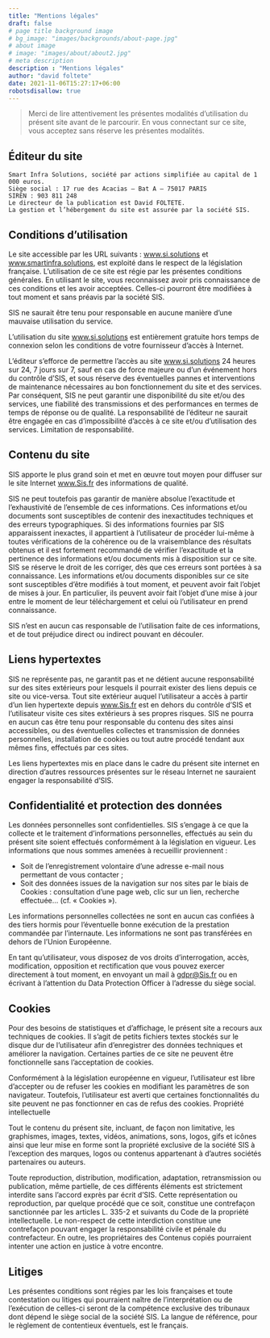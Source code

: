 ```yaml
---
title: "Mentions légales"
draft: false
# page title background image
# bg_image: "images/backgrounds/about-page.jpg"
# about image
# image: "images/about/about2.jpg"
# meta description
description : "Mentions légales"
author: "david foltete"
date: 2021-11-06T15:27:17+06:00
robotsdisallow: true
---
```


> Merci de lire attentivement les présentes modalités d’utilisation du présent site avant de le parcourir. En vous connectant sur ce site, vous acceptez sans réserve les présentes modalités.

## Éditeur du site
```
Smart Infra Solutions, société par actions simplifiée au capital de 1 000 euros.
Siège social : 17 rue des Acacias – Bat A – 75017 PARIS
SIREN : 903 811 248
Le directeur de la publication est David FOLTETE.
La gestion et l’hébergement du site est assurée par la société SIS.
```
## Conditions d’utilisation

Le site accessible par les URL suivants : www.si.solutions et www.smartinfra.solutions, est exploité dans le respect de la législation française. L’utilisation de ce site est régie par les présentes conditions générales. En utilisant le site, vous reconnaissez avoir pris connaissance de ces conditions et les avoir acceptées. Celles-ci pourront être modifiées à tout moment et sans préavis par la société SIS.

SIS ne saurait être tenu pour responsable en aucune manière d’une mauvaise utilisation du service.

L’utilisation du site www.si.solutions est entièrement gratuite hors temps de connexion selon les conditions de votre fournisseur d’accès à Internet.

L’éditeur s’efforce de permettre l’accès au site www.si.solutions 24 heures sur 24, 7 jours sur 7, sauf en cas de force majeure ou d’un événement hors du contrôle d’SIS, et sous réserve des éventuelles pannes et interventions de maintenance nécessaires au bon fonctionnement du site et des services. Par conséquent, SIS ne peut garantir une disponibilité du site et/ou des services, une fiabilité des transmissions et des performances en termes de temps de réponse ou de qualité. La responsabilité de l’éditeur ne saurait être engagée en cas d’impossibilité d’accès à ce site et/ou d’utilisation des services.
Limitation de responsabilité.

## Contenu du site

SIS apporte le plus grand soin et met en œuvre tout moyen pour diffuser sur le site Internet www.Sis.fr des informations de qualité.

SIS ne peut toutefois pas garantir de manière absolue l’exactitude et l’exhaustivité de l’ensemble de ces informations. Ces informations et/ou documents sont susceptibles de contenir des inexactitudes techniques et des erreurs typographiques. Si des informations fournies par SIS apparaissent inexactes, il appartient à l’utilisateur de procéder lui-même à toutes vérifications de la cohérence ou de la vraisemblance des résultats obtenus et il est fortement recommandé de vérifier l’exactitude et la pertinence des informations et/ou documents mis à disposition sur ce site. SIS se réserve le droit de les corriger, dès que ces erreurs sont portées à sa connaissance. Les informations et/ou documents disponibles sur ce site sont susceptibles d’être modifiés à tout moment, et peuvent avoir fait l’objet de mises à jour. En particulier, ils peuvent avoir fait l’objet d’une mise à jour entre le moment de leur téléchargement et celui où l’utilisateur en prend connaissance.

SIS n’est en aucun cas responsable de l’utilisation faite de ces informations, et de tout préjudice direct ou indirect pouvant en découler.

## Liens hypertextes

SIS ne représente pas, ne garantit pas et ne détient aucune responsabilité sur des sites extérieurs pour lesquels il pourrait exister des liens depuis ce site ou vice-versa. Tout site extérieur auquel l’utilisateur a accès à partir d’un lien hypertexte depuis www.Sis.fr est en dehors du contrôle d’SIS et l’utilisateur visite ces sites extérieurs à ses propres risques. SIS ne pourra en aucun cas être tenu pour responsable du contenu des sites ainsi accessibles, ou des éventuelles collectes et transmission de données personnelles, installation de cookies ou tout autre procédé tendant aux mêmes fins, effectués par ces sites.

Les liens hypertextes mis en place dans le cadre du présent site internet en direction d’autres ressources présentes sur le réseau Internet ne sauraient engager la responsabilité d’SIS.

## Confidentialité et protection des données

Les données personnelles sont confidentielles. SIS s’engage à ce que la collecte et le traitement d’informations personnelles, effectués au sein du présent site soient effectués conformément à la législation en vigueur. Les informations que nous sommes amenées à recueillir proviennent :

- Soit de l’enregistrement volontaire d’une adresse e-mail nous permettant de vous contacter ;
- Soit des données issues de la navigation sur nos sites par le biais de Cookies : consultation d’une page web, clic sur un lien, recherche effectuée… (cf. « Cookies »).

Les informations personnelles collectées ne sont en aucun cas confiées à des tiers hormis pour l’éventuelle bonne exécution de la prestation commandée par l’internaute. Les informations ne sont pas transférées en dehors de l’Union Européenne.

En tant qu’utilisateur, vous disposez de vos droits d’interrogation, accès, modification, opposition et rectification que vous pouvez exercer directement à tout moment, en envoyant un mail à gdpr@Sis.fr ou en écrivant à l’attention du Data Protection Officer à l’adresse du siège social.

## Cookies

Pour des besoins de statistiques et d’affichage, le présent site a recours aux techniques de cookies. Il s’agit de petits fichiers textes stockés sur le disque dur de l’utilisateur afin d’enregistrer des données techniques et améliorer la navigation. Certaines parties de ce site ne peuvent être fonctionnelle sans l’acceptation de cookies.

Conformément à la législation européenne en vigueur, l’utilisateur est libre d’accepter ou de refuser les cookies en modifiant les paramètres de son navigateur. Toutefois, l’utilisateur est averti que certaines fonctionnalités du site peuvent ne pas fonctionner en cas de refus des cookies.
Propriété intellectuelle

Tout le contenu du présent site, incluant, de façon non limitative, les graphismes, images, textes, vidéos, animations, sons, logos, gifs et icônes ainsi que leur mise en forme sont la propriété exclusive de la société SIS à l’exception des marques, logos ou contenus appartenant à d’autres sociétés partenaires ou auteurs.

Toute reproduction, distribution, modification, adaptation, retransmission ou publication, même partielle, de ces différents éléments est strictement interdite sans l’accord exprès par écrit d’SIS. Cette représentation ou reproduction, par quelque procédé que ce soit, constitue une contrefaçon sanctionnée par les articles L. 335-2 et suivants du Code de la propriété intellectuelle. Le non-respect de cette interdiction constitue une contrefaçon pouvant engager la responsabilité civile et pénale du contrefacteur. En outre, les propriétaires des Contenus copiés pourraient intenter une action en justice à votre encontre.

## Litiges

Les présentes conditions sont régies par les lois françaises et toute contestation ou litiges qui pourraient naître de l’interprétation ou de l’exécution de celles-ci seront de la compétence exclusive des tribunaux dont dépend le siège social de la société SIS. La langue de référence, pour le règlement de contentieux éventuels, est le français.
